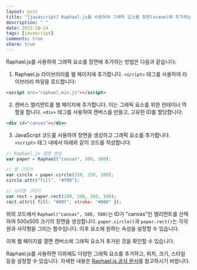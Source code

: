 ```yaml
---
layout: post
title: "[javascript] Raphael.js를 사용하여 그래픽 요소를 장면(scene)에 추가하는 방법은 무엇인가?"
description: " "
date: 2023-10-24
tags: [javascript]
comments: true
share: true
---
```


Raphael.js를 사용하여 그래픽 요소를 장면에 추가하는 방법은 다음과 같습니다:

1. Raphael.js 라이브러리를 웹 페이지에 추가합니다. `<script>` 태그를 사용하여 라이브러리 파일을 로드합니다:

```html
<script src="raphael.min.js"></script>
```

2. 캔버스 엘리먼트를 웹 페이지에 추가합니다. 이는 그래픽 요소를 위한 컨테이너 역할을 합니다. `<div>` 태그를 사용하여 캔버스를 만들고, 고유한 ID를 할당합니다:

```html
<div id="canvas"></div>
```

3. JavaScript 코드를 사용하여 장면을 생성하고 그래픽 요소를 추가합니다. `<script>` 태그 내에서 아래와 같이 코드를 작성합니다:

```javascript
// Raphael.js 장면 생성
var paper = Raphael("canvas", 500, 500);

// 원 그리기
var circle = paper.circle(250, 250, 100);
circle.attr("fill", "#f00");

// 사각형 그리기
var rect = paper.rect(100, 200, 200, 100);
rect.attr({ fill: "#00f", stroke: "#000" });
```

위의 코드에서 `Raphael("canvas", 500, 500)`는 ID가 "canvas"인 엘리먼트를 선택하여 500x500 크기의 장면을 생성합니다. `paper.circle()`과 `paper.rect()`는 각각 원과 사각형을 그리는 함수입니다. 이후 요소에 원하는 속성을 설정할 수 있습니다.

이제 웹 페이지를 열면 캔버스에 그래픽 요소가 추가된 것을 확인할 수 있습니다.

Raphael.js를 사용하면 이외에도 다양한 그래픽 요소를 추가하고, 위치, 크기, 스타일 등을 설정할 수 있습니다. 자세한 내용은 [Raphael.js 공식 문서](https://dmitrybaranovskiy.github.io/raphael/reference.html)를 참고하시기 바랍니다.